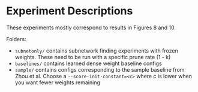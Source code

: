 # Experiment Descriptions

These experiments mostly correspond to results in Figures 8 and 10. 

Folders:

- ```subnetonly/``` contains subnetwork finding experiments with frozen weights. These need to be run with a specific prune rate (1 - k)
- ```baselines/``` contains learned dense weight baseline configs
- ```sample/``` contains configs corresponding to the sample baseline from Zhou et al. Choose a ```--score-init-constant=<c>``` where c is lower when you want fewer weights remaining